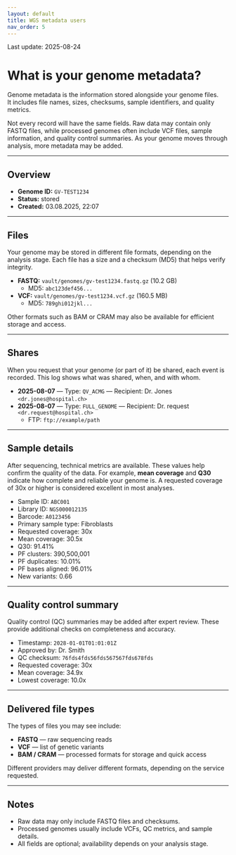 ```yaml
---
layout: default
title: WGS metadata users
nav_order: 5
---
```


Last update: 2025-08-24

# What is your genome metadata?

Genome metadata is the information stored alongside your genome files.  
It includes file names, sizes, checksums, sample identifiers, and quality metrics.  

Not every record will have the same fields. Raw data may contain only FASTQ files, while processed genomes often include VCF files, sample information, and quality control summaries. As your genome moves through analysis, more metadata may be added.

---

## Overview

- **Genome ID:** `GV-TEST1234`  
- **Status:** stored  
- **Created:** 03.08.2025, 22:07  

---

## Files

Your genome may be stored in different file formats, depending on the analysis stage. Each file has a size and a checksum (MD5) that helps verify integrity.

- **FASTQ:** `vault/genomes/gv-test1234.fastq.gz` (10.2 GB)  
  - MD5: `abc123def456...`  
- **VCF:** `vault/genomes/gv-test1234.vcf.gz` (160.5 MB)  
  - MD5: `789ghi012jkl...`  

Other formats such as BAM or CRAM may also be available for efficient storage and access.

---

## Shares

When you request that your genome (or part of it) be shared, each event is recorded. This log shows what was shared, when, and with whom.

- **2025-08-07** — Type: `QV_ACMG` — Recipient: Dr. Jones `<dr.jones@hospital.ch>`  
- **2025-08-07** — Type: `FULL_GENOME` — Recipient: Dr. request `<dr.request@hospital.ch>`  
  - FTP: `ftp://example/path`  

---

## Sample details

After sequencing, technical metrics are available. These values help confirm the quality of the data. For example, **mean coverage** and **Q30** indicate how complete and reliable your genome is. A requested coverage of 30x or higher is considered excellent in most analyses.

- Sample ID: `ABC001`  
- Library ID: `NGS000012135`  
- Barcode: `A0123456`  
- Primary sample type: Fibroblasts  
- Requested coverage: 30x  
- Mean coverage: 30.5x  
- Q30: 91.41%  
- PF clusters: 390,500,001  
- PF duplicates: 10.01%  
- PF bases aligned: 96.01%  
- New variants: 0.66  

---

## Quality control summary

Quality control (QC) summaries may be added after expert review. These provide additional checks on completeness and accuracy.

- Timestamp: `2028-01-01T01:01:01Z`  
- Approved by: Dr. Smith  
- QC checksum: `76fds4fds56fds567567fds678fds`  
- Requested coverage: 30x  
- Mean coverage: 34.9x  
- Lowest coverage: 10.0x  

---

## Delivered file types

The types of files you may see include:

- **FASTQ** — raw sequencing reads  
- **VCF** — list of genetic variants  
- **BAM / CRAM** — processed formats for storage and quick access  

Different providers may deliver different formats, depending on the service requested.

---

## Notes

- Raw data may only include FASTQ files and checksums.  
- Processed genomes usually include VCFs, QC metrics, and sample details.  
- All fields are optional; availability depends on your analysis stage.  

